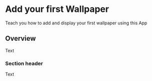 # Add your first Wallpaper

Teach you how to add and display your first wallpaper using this App

## Overview

<!--@START_MENU_TOKEN@-->Text<!--@END_MENU_TOKEN@-->

### Section header

<!--@START_MENU_TOKEN@-->Text<!--@END_MENU_TOKEN@-->
